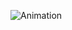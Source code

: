 ![Animation](https://github.com/ZAK0EE/Matlab_ITI2023/assets/82421473/a7e12385-364a-4355-a84e-484518a2c9b4)
